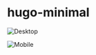 # hugo-minimal

![Desktop](https://s21.postimg.org/9e1ms3tl3/Screen_Shot_2016_11_05_at_18_15_41.png)

![Mobile](https://s21.postimg.org/s7nfp3rt3/Screen_Shot_2016_11_05_at_18_16_18.png)
